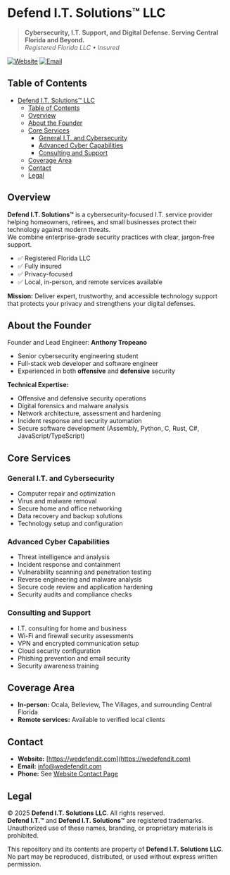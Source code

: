 # Defend I.T. Solutions™ LLC

> **Cybersecurity, I.T. Support, and Digital Defense. Serving Central Florida and Beyond.**  
> _Registered Florida LLC • Insured_

[![Website](https://img.shields.io/badge/Website-wedefendit.com-blue?style=flat-square&logo=google-chrome)](https://wedefendit.com)
[![Email](https://img.shields.io/badge/Email-info%40wedefendit.com-blue?style=flat-square&logo=gmail)](mailto:info@wedefendit.com)

## Table of Contents

- [Defend I.T. Solutions™ LLC](#defend-it-solutions-llc)
  - [Table of Contents](#table-of-contents)
  - [Overview](#overview)
  - [About the Founder](#about-the-founder)
  - [Core Services](#core-services)
    - [General I.T. and Cybersecurity](#general-it-and-cybersecurity)
    - [Advanced Cyber Capabilities](#advanced-cyber-capabilities)
    - [Consulting and Support](#consulting-and-support)
  - [Coverage Area](#coverage-area)
  - [Contact](#contact)
  - [Legal](#legal)

## Overview

**Defend I.T. Solutions™** is a cybersecurity-focused I.T. service provider helping homeowners, retirees, and small businesses protect their technology against modern threats.  
We combine enterprise-grade security practices with clear, jargon-free support.

- ✅ Registered Florida LLC  
- ✅ Fully insured  
- ✅ Privacy-focused  
- ✅ Local, in-person, and remote services available

**Mission:** Deliver expert, trustworthy, and accessible technology support that protects your privacy and strengthens your digital defenses.

## About the Founder

Founder and Lead Engineer: **Anthony Tropeano**  

- Senior cybersecurity engineering student 
- Full-stack web developer and software engineer
- Experienced in both **offensive** and **defensive** security

**Technical Expertise:**

- Offensive and defensive security operations
- Digital forensics and malware analysis
- Network architecture, assessment and hardening
- Incident response and security automation
- Secure software development (Assembly, Python, C, Rust, C#, JavaScript/TypeScript)

## Core Services

### General I.T. and Cybersecurity

- Computer repair and optimization
- Virus and malware removal
- Secure home and office networking
- Data recovery and backup solutions
- Technology setup and configuration

### Advanced Cyber Capabilities

- Threat intelligence and analysis
- Incident response and containment
- Vulnerability scanning and penetration testing
- Reverse engineering and malware analysis
- Secure code review and application hardening
- Security audits and compliance checks

### Consulting and Support

- I.T. consulting for home and business
- Wi-Fi and firewall security assessments
- VPN and encrypted communication setup
- Cloud security configuration
- Phishing prevention and email security
- Security awareness training

## Coverage Area

- **In-person:** Ocala, Belleview, The Villages, and surrounding Central Florida  
- **Remote services:** Available to verified local clients

## Contact

- **Website:** [https://wedefendit.com](https://wedefendit.com)  
- **Email:** [info@wedefendit.com](mailto:info@wedefendit.com)  
- **Phone:** See [Website Contact Page](https://wedefendit.com/contact)  

## Legal

© 2025 **Defend I.T. Solutions LLC**. All rights reserved.  
**Defend I.T.™** and **Defend I.T. Solutions™** are registered trademarks.  
Unauthorized use of these names, branding, or proprietary materials is prohibited.

This repository and its contents are property of **Defend I.T. Solutions LLC**.  
No part may be reproduced, distributed, or used without express written permission.
